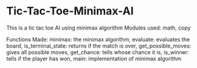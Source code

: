 # Tic-Tac-Toe-Minimax-AI
This is a tic tac toe AI using minimax algorithm
Modules used:
  math,
  copy

Functions Made:
  minimax: the minimax algorithm,
  evaluate: evaluates the board,
  is_terminal_state: returns if the match is over,
  get_possible_moves: gives all possible moves,
  get_chance: tells whose chance it is,
  is_winner: tells if the player has won,
  main: implementation of minimax algorithm
